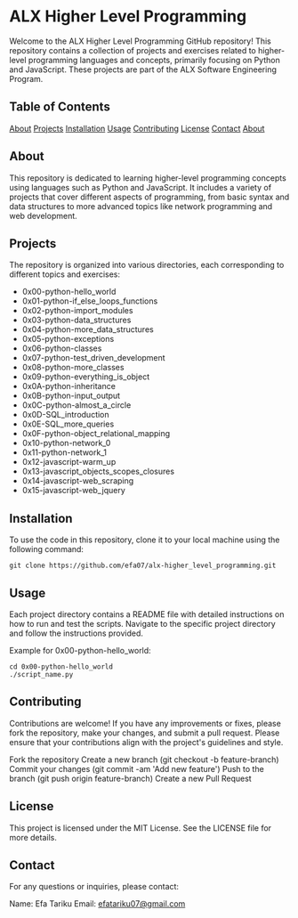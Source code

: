 # ALX Higher Level Programming
Welcome to the ALX Higher Level Programming GitHub repository! This repository contains a collection of projects and exercises related to higher-level programming languages and concepts, primarily focusing on Python and JavaScript. These projects are part of the ALX Software Engineering Program.

## Table of Contents
[About](#About)
[Projects](#Projects)
[Installation](#Installation)
[Usage](#Usage)
[Contributing](#Contributing)
[License](#License)
[Contact](#Contact)
[About](#About)

## About
This repository is dedicated to learning higher-level programming concepts using languages such as Python and JavaScript. It includes a variety of projects that cover different aspects of programming, from basic syntax and data structures to more advanced topics like network programming and web development.

## Projects
The repository is organized into various directories, each corresponding to different topics and exercises:

* 0x00-python-hello_world
* 0x01-python-if_else_loops_functions
* 0x02-python-import_modules
* 0x03-python-data_structures
* 0x04-python-more_data_structures
* 0x05-python-exceptions
* 0x06-python-classes
* 0x07-python-test_driven_development
* 0x08-python-more_classes
* 0x09-python-everything_is_object
* 0x0A-python-inheritance
* 0x0B-python-input_output
* 0x0C-python-almost_a_circle
* 0x0D-SQL_introduction
* 0x0E-SQL_more_queries
* 0x0F-python-object_relational_mapping
* 0x10-python-network_0
* 0x11-python-network_1
* 0x12-javascript-warm_up
* 0x13-javascript_objects_scopes_closures
* 0x14-javascript-web_scraping
* 0x15-javascript-web_jquery

## Installation
To use the code in this repository, clone it to your local machine using the following command:
```
git clone https://github.com/efa07/alx-higher_level_programming.git
```
## Usage
Each project directory contains a README file with detailed instructions on how to run and test the scripts. Navigate to the specific project directory and follow the instructions provided.

Example for 0x00-python-hello_world:
```
cd 0x00-python-hello_world
./script_name.py
```
## Contributing
Contributions are welcome! If you have any improvements or fixes, please fork the repository, make your changes, and submit a pull request. Please ensure that your contributions align with the project's guidelines and style.

Fork the repository
Create a new branch (git checkout -b feature-branch)
Commit your changes (git commit -am 'Add new feature')
Push to the branch (git push origin feature-branch)
Create a new Pull Request
## License
This project is licensed under the MIT License. See the LICENSE file for more details.

## Contact
For any questions or inquiries, please contact:

Name: Efa Tariku
Email: efatariku07@gmail.com
